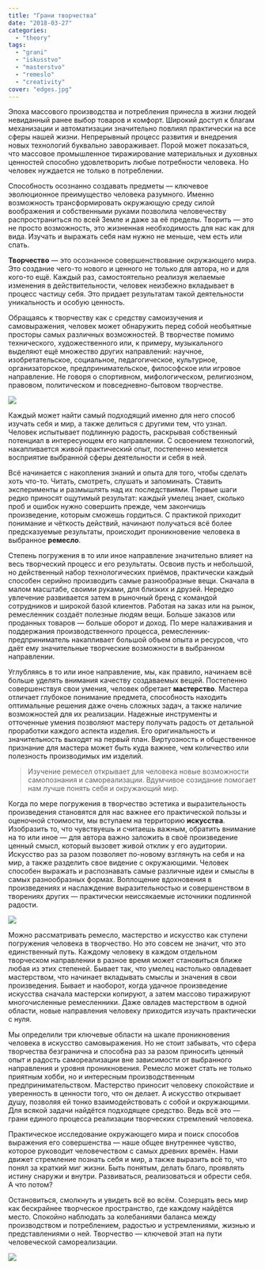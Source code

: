 ```yaml
---
title: "Грани творчества"
date: "2018-03-27"
categories:
  - "theory"
tags:
  - "grani"
  - "iskusstvo"
  - "masterstvo"
  - "remeslo"
  - "creativity"
cover: "edges.jpg"
---
```


Эпоха массового производства и потребления принесла в жизни людей невиданный ранее выбор товаров и комфорт. Широкий доступ к благам механизации и автоматизации значительно повлиял практически на все сферы нашей жизни. Непрерывный процесс развития и внедрения новых технологий буквально завораживает. Порой может показаться, что массовое промышленное тиражирование материальных и духовных ценностей способно удовлетворить любые потребности человека. Но человек нуждается не только в потреблении.

Способность осознанно создавать предметы — ключевое эволюционное преимущество человека разумного. Именно возможность трансформировать окружающую среду силой воображения и собственными руками позволила человечеству распространиться по всей Земле и даже за её пределы. Творить — это не просто возможность, это жизненная необходимость для нас как для вида. Изучать и выражать себя нам нужно не меньше, чем есть или спать.

**Творчество** — это осознанное совершенствование окружающего мира. Это создание чего-то нового и ценного не только для автора, но и для кого-то ещё. Каждый раз, самостоятельно реализуя желаемые изменения в действительности, человек неизбежно вкладывает в процесс частицу себя. Это придает результатам такой деятельности уникальность и особую ценность.

Обращаясь к творчеству как с средству самоизучения и самовыражения, человек может обнаружить перед собой необъятные просторы самых различных возможностей. В творчестве помимо технического, художественного или, к примеру, музыкального выделяют ещё множество других направлений: научное, изобретательское, социальное, педагогическое, культурное, организаторское, предпринимательское, философское или игровое направление. Не говоря о спортивном, мифологическом, религиозном, правовом, политическом и повседневно-бытовом творчестве.

![](./images/Tetrahedron.gif)

Каждый может найти самый подходящий именно для него способ изучать себя и мир, а также делиться с другими тем, что узнал. Человек испытывает подлинную радость, раскрывая собственный потенциал в интересующем его направлении. С освоением технологий, накапливается живой практический опыт, постепенно меняется восприятие выбранной сферы деятельности и себя в ней.

Всё начинается с накопления знаний и опыта для того, чтобы сделать хоть что-то. Читать, смотреть, слушать и запоминать. Ставить эксперименты и размышлять над их последствиями. Первые шаги редко приносят ощутимый результат: каждый умелец знает, сколько проб и ошибок нужно совершить прежде, чем закончишь произведение, которым сможешь гордиться. С практикой приходит понимание и чёткость действий, начинают получаться всё более предсказуемые результаты, происходит проникновение человека в выбранное **ремесло**.

Степень погружения в то или иное направление значительно влияет на весь творческий процесс и его результаты. Освоив пусть и небольшой, но действенный набор технологических приёмов, практически каждый способен серийно производить самые разнообразные вещи. Сначала в малом масштабе, своими руками, для близких и друзей. Нередко увлечение развивается затем в рыночный бренд с командой сотрудников и широкой базой клиентов. Работая на заказ или на рынок, ремесленник создаёт полезные людям вещи. Больше заказов или проданных товаров — больше оборот и доход. По мере налаживания и поддержания производственного процесса, ремесленник-предприниматель накапливает большой объем опыта и ресурсов, что даёт ему значительные творческие возможности в выбранном направлении.

Углубляясь в то или иное направление, мы, как правило, начинаем всё больше уделять внимания качеству создаваемых вещей. Постепенно совершенствуя свои умения, человек обретает **мастерство**. Мастера отличает глубокое понимание предмета, способность находить оптимальные решения даже очень сложных задач, а также наличие возможностей для их реализации. Надежные инструменты и отточенные умения позволяют мастеру получать радость от детальной проработки каждого аспекта изделия. Его оригинальность и значительность выходят на первый план. Виртуозность и общественное признание для мастера может быть куда важнее, чем количество или полезность производимых им изделий.

> Изучение ремесел открывает для человека новые возможности самопознания и самореализации. Вдумчивое созидание помогает нам лучше понять себя и окружающий мир.

Когда по мере погружения в творчество эстетика и выразительность произведения становятся для нас важнее его практической пользы и оценочной стоимости, мы вступаем на территорию **искусства**. Изобразить то, что чувствуешь и считаешь важным, обратить внимание на то или иное — для автора важно заложить в своё произведение ценный смысл, который вызовет живой отклик у его аудитории. Искусство раз за разом позволяет по-новому взглянуть на себя и на мир, а также разделить свое видение с окружающими. Человек способен выражать и распознавать самые различные идеи и смыслы в самых разнообразных формах. Воплощение вдохновения в произведениях и наслаждение выразительностью и совершенством в творениях других — практически неиссякаемые источники подлинной радости.

![](./images/razvert.png)

Можно рассматривать ремесло, мастерство и искусство как ступени погружения человека в творчество. Но это совсем не значит, что это единственный путь. Каждому человеку в каждом отдельном творческом направлении в разное время может становиться ближе любая из этих степеней. Бывает так, что умелец настолько овладевает мастерством, что начинает вкладывать смыслы и значения в свои произведения. Бывает и наоборот, когда удачное произведение искусства сначала мастерски копируют, а затем массово тиражируют многочисленные ремесленники. Даже овладев мастерством в одной области, новые направления человеку приходится изучать практически с нуля.

Мы определили три ключевые области на шкале проникновения человека в искусство самовыражения. Но не стоит забывать, что сфера творчества безгранична и способна раз за разом приносить ценный опыт и радость самореализации вне зависимости от выбранного направления и уровня проникновения. Ремесло может стать не только приятным хобби, но и интересным производственным предпринимательством. Мастерство приносит человеку спокойствие и уверенность в ценности того, что он делает. А искусство открывает душу, позволяя ей тонко взаимодействовать с собой и окружающими. Для всякой задачи найдётся подходящее средство. Ведь всё это — грани единого процесса реализации творческих стремлений человека.

Практическое исследование окружающего мира и поиск способов выражения его совершенства — наше общее внутреннее чувство, которое руководит человечеством с самых древних времён. Нами движет стремление познать себя и мир, а также выразить всё то, что понял за краткий миг жизни. Быть понятым, делать благо, проявлять истину снаружи и внутри. Развиваться, реализоваться и обрести себя. А что потом?

Остановиться, смолкнуть и увидеть всё во всём. Созерцать весь мир как бескрайнее творческое пространство, где каждому найдётся место. Спокойно наблюдать за колебаниями баланса между производством и потреблением, радостью и устремлениями, жизнью и представлениями о ней. Творчество — ключевой этап на пути человеческой самореализации.

![](./images/cmyk.png)
